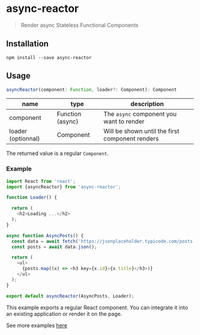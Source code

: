 # async-reactor

> Render async Stateless Functional Components

## Installation

```shell
npm install --save async-reactor
```

## Usage

```js
asyncReactor(component: Function, loader?: Component): Component
```

| name               | type             | description                                     |
|--------------------|------------------|-------------------------------------------------|
| component          | Function (async) | The `async` component you want to render        |
| loader (optionnal) | Component        | Will be shown until the first component renders |

The returned value is a regular `Component`.

### Example

```js
import React from 'react';
import {asyncReactor} from 'async-reactor';

function Loader() {

  return (
    <h2>Loading ...</h2>
  );
}

async function AsyncPosts() {
  const data = await fetch('https://jsonplaceholder.typicode.com/posts');
  const posts = await data.json();

  return (
    <ul>
      {posts.map((x) => <h3 key={x.id}>{x.title}</h3>)}
    </ul>
  );
}

export default asyncReactor(AsyncPosts, Loader);
```

This example exports a regular React component. You can integrate it into an existing application or render it on the page.

See more examples [here](https://github.com/xtuc/async-reactor/tree/master/examples)
